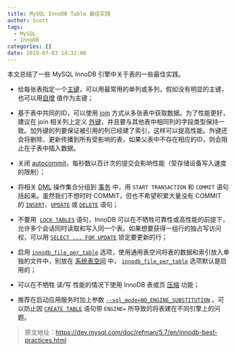 ```yaml
---
title: MySQL InnoDB Table 最佳实践
author: Scott
tags:
  - MySQL
  - InnoDB
categories: []
date: 2019-07-03 14:32:00
---
```

本文总结了一些 MySQL InnoDB 引擎中关于表的一些最佳实践。
<!--more-->

* 给每张表指定一个[主键](https://dev.mysql.com/doc/refman/5.7/en/glossary.html#glos_primary_key)，可以用最常用的单列或多列，假如没有明显的主键，也可以用[自增](https://dev.mysql.com/doc/refman/5.7/en/glossary.html#glos_auto_increment) 值作为主键；
* 基于表中共同的ID，可以使用 [join](https://dev.mysql.com/doc/refman/5.7/en/glossary.html#glos_join "join") 方式从多张表中获取数据。为了性能更好，建议在 join 相关列上定义 [外键](https://dev.mysql.com/doc/refman/5.7/en/glossary.html#glos_foreign_key "foreign key")，并且要与其他表中相同列的字段类型保持一致。加外键的列要保证被引用的列已经建了索引，这样可以提高性能。外键还会将删除、更新传播到所有受影响的表，如果父表中不存在相应的ID，则会阻止在子表中插入数据。

* 关闭 [autocommit](https://dev.mysql.com/doc/refman/5.7/en/glossary.html#glos_autocommit "autocommit")，每秒数以百计次的提交会影响性能（受存储设备写入速度的限制）；
* 将相关 [DML](https://dev.mysql.com/doc/refman/5.7/en/glossary.html#glos_dml) 操作集合分组到 [事务](https://dev.mysql.com/doc/refman/5.7/en/glossary.html#glos_transaction "transaction") 中，用 `START TRANSACTION` 和 `COMMIT` 语句括起来。虽然我们不想时时 COMMIT，但也不希望积累大量没有 COMMIT 的 [`INSERT`](https://dev.mysql.com/doc/refman/5.7/en/insert.html "13.2.5 INSERT Syntax")、[`UPDATE`](https://dev.mysql.com/doc/refman/5.7/en/update.html "13.2.11 UPDATE Syntax") 或 [`DELETE`](https://dev.mysql.com/doc/refman/5.7/en/delete.html "13.2.2 DELETE Syntax") 语句；
* 不要用  [`LOCK TABLES`](https://dev.mysql.com/doc/refman/5.7/en/lock-tables.html "13.3.5 LOCK TABLES and UNLOCK TABLES Syntax") 语句，InnoDB 可以在不牺牲可靠性或高性能的前提下，允许多个会话同时读取和写入同一个表。如果想要获得一组行的独占写访问权，可以用 [`SELECT ... FOR UPDATE`](https://dev.mysql.com/doc/refman/5.7/en/innodb-locking-reads.html "14.7.2.4 Locking Reads") 锁定要更新的行；
* 启用 [`innodb_file_per_table`](https://dev.mysql.com/doc/refman/5.7/en/innodb-parameters.html#sysvar_innodb_file_per_table) 选项，使用通用表空间将表的数据和索引放入单独的文件中，别放在 [系统表空间](https://dev.mysql.com/doc/refman/5.7/en/glossary.html#glos_system_tablespace) 中， [`innodb_file_per_table`](https://dev.mysql.com/doc/refman/5.7/en/innodb-parameters.html#sysvar_innodb_file_per_table) 选项默认是启用的；
* 可以在不牺牲 读/写 性能的情况下使用 InnoDB 表或页 [压缩](https://dev.mysql.com/doc/refman/5.7/en/glossary.html#glos_compression) 功能；
* 推荐在启动应用服务时加上参数 [`--sql_mode=NO_ENGINE_SUBSTITUTION`](https://dev.mysql.com/doc/refman/5.7/en/server-system-variables.html#sysvar_sql_mode) 。可以防止因 [`CREATE TABLE`](https://dev.mysql.com/doc/refman/5.7/en/create-table.html "13.1.18 CREATE TABLE Syntax") 语句带 `ENGINE=` 所导致的将表建在不同引擎上的问题。

> 原文地址：https://dev.mysql.com/doc/refman/5.7/en/innodb-best-practices.html